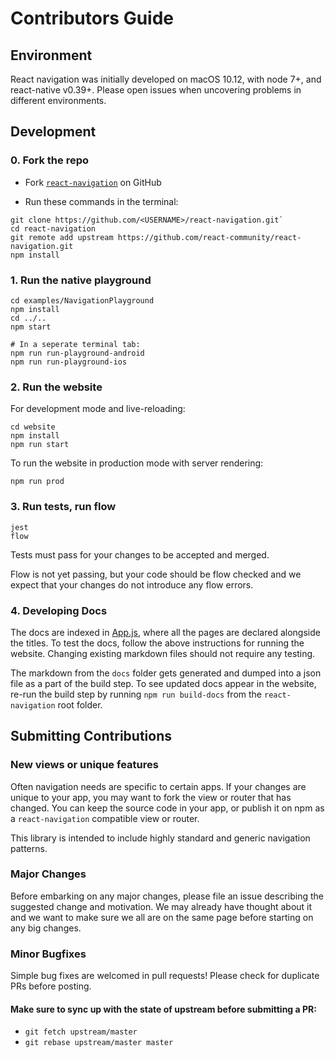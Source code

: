 # Contributors Guide

## Environment

React navigation was initially developed on macOS 10.12, with node 7+, and react-native v0.39+. Please open issues when uncovering problems in different environments.

## Development

### 0. Fork the repo

- Fork [`react-navigation`](https://github.com/react-community/react-navigation) on GitHub

- Run these commands in the terminal:

```
git clone https://github.com/<USERNAME>/react-navigation.git`
cd react-navigation
git remote add upstream https://github.com/react-community/react-navigation.git
npm install
```


### 1. Run the native playground

```
cd examples/NavigationPlayground
npm install
cd ../..
npm start

# In a seperate terminal tab:
npm run run-playground-android
npm run run-playground-ios
```

### 2. Run the website

For development mode and live-reloading:

```
cd website
npm install
npm run start
```

To run the website in production mode with server rendering:

```
npm run prod
```

### 3. Run tests, run flow

```
jest
flow
```

Tests must pass for your changes to be accepted and merged.

Flow is not yet passing, but your code should be flow checked and we expect that your changes do not introduce any flow errors.


### 4. Developing Docs

The docs are indexed in [App.js](https://github.com/react-community/react-navigation/blob/master/website/src/App.js), where all the pages are declared alongside the titles. To test the docs, follow the above instructions for running the website. Changing existing markdown files should not require any testing.

The markdown from the `docs` folder gets generated and dumped into a json file as a part of the build step. To see updated docs appear in the website, re-run the build step by running `npm run build-docs` from the `react-navigation` root folder.


## Submitting Contributions

### New views or unique features

Often navigation needs are specific to certain apps. If your changes are unique to your app, you may want to fork the view or router that has changed. You can keep the source code in your app, or publish it on npm as a `react-navigation` compatible view or router.

This library is intended to include highly standard and generic navigation patterns.

### Major Changes

Before embarking on any major changes, please file an issue describing the suggested change and motivation. We may already have thought about it and we want to make sure we all are on the same page before starting on any big changes.

### Minor Bugfixes

Simple bug fixes are welcomed in pull requests! Please check for duplicate PRs before posting.

#### Make sure to sync up with the state of upstream before submitting a PR:

- `git fetch upstream/master`
- `git rebase upstream/master master`
